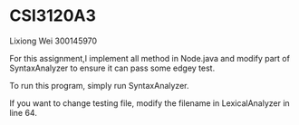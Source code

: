 # CSI3120A3

Lixiong Wei 300145970

For this assignment,I implement all method in Node.java and modify part of SyntaxAnalyzer to ensure it can pass some edgey test.

To run this program, simply run SyntaxAnalyzer.

If you want to change testing file, modify the filename in LexicalAnalyzer in line 64.
